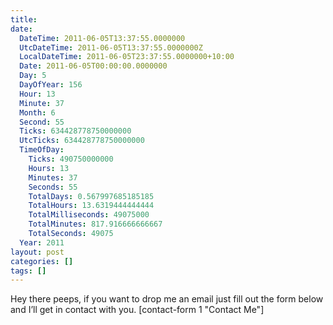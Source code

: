 ```yaml
---
title: 
date:
  DateTime: 2011-06-05T13:37:55.0000000
  UtcDateTime: 2011-06-05T13:37:55.0000000Z
  LocalDateTime: 2011-06-05T23:37:55.0000000+10:00
  Date: 2011-06-05T00:00:00.0000000
  Day: 5
  DayOfYear: 156
  Hour: 13
  Minute: 37
  Month: 6
  Second: 55
  Ticks: 634428778750000000
  UtcTicks: 634428778750000000
  TimeOfDay:
    Ticks: 490750000000
    Hours: 13
    Minutes: 37
    Seconds: 55
    TotalDays: 0.567997685185185
    TotalHours: 13.6319444444444
    TotalMilliseconds: 49075000
    TotalMinutes: 817.916666666667
    TotalSeconds: 49075
  Year: 2011
layout: post
categories: []
tags: []
---
```


Hey there peeps, if you want to drop me an email just fill out the form below and I’ll get in contact with you.
[contact-form 1 "Contact Me"] 
